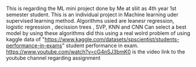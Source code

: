 This is regarding the ML mini project done by Me at sliit as 4th year 1st semester student.
This is an individual project in Machine learning uder supervised learning method.
Algorithms usied are leanesr regression, logistic regression , decission trees , SVP, KNN and CNN
Can select a best model by using these algorithms
did this using a real wolrd problem of using kaggle data of "https://www.kaggle.com/datasets/spscientist/students-performance-in-exams" student performance in exam.
https://www.youtube.com/watch?v=cG4nSJ3bmK0 is the video link to the youtube channel regarding assignment
